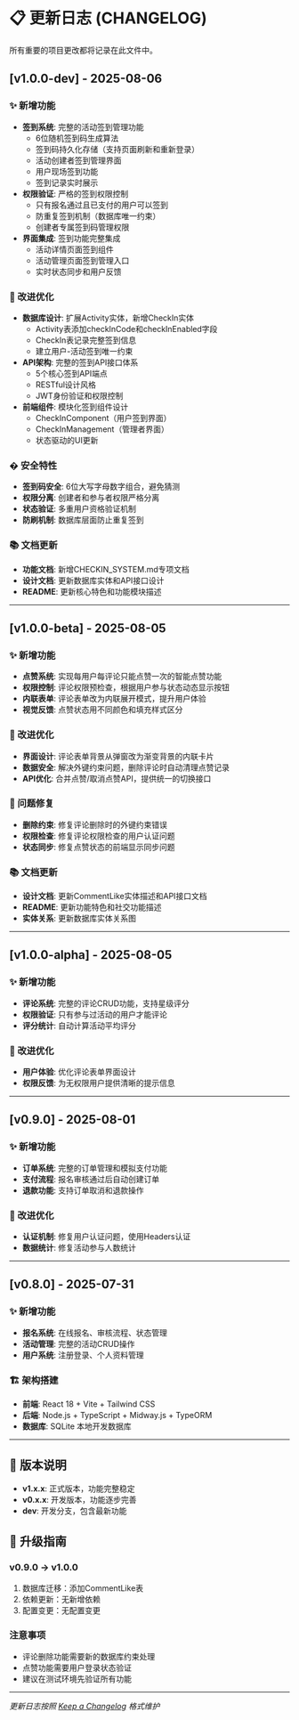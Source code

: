 # 📋 更新日志 (CHANGELOG)

所有重要的项目更改都将记录在此文件中。

## [v1.0.0-dev] - 2025-08-06

### ✨ 新增功能
- **签到系统**: 完整的活动签到管理功能
  - 6位随机签到码生成算法
  - 签到码持久化存储（支持页面刷新和重新登录）
  - 活动创建者签到管理界面
  - 用户现场签到功能
  - 签到记录实时展示
- **权限验证**: 严格的签到权限控制
  - 只有报名通过且已支付的用户可以签到
  - 防重复签到机制（数据库唯一约束）
  - 创建者专属签到码管理权限
- **界面集成**: 签到功能完整集成
  - 活动详情页面签到组件
  - 活动管理页面签到管理入口
  - 实时状态同步和用户反馈

### 🔧 改进优化
- **数据库设计**: 扩展Activity实体，新增CheckIn实体
  - Activity表添加checkInCode和checkInEnabled字段
  - CheckIn表记录完整签到信息
  - 建立用户-活动签到唯一约束
- **API架构**: 完整的签到API接口体系
  - 5个核心签到API端点
  - RESTful设计风格
  - JWT身份验证和权限控制
- **前端组件**: 模块化签到组件设计
  - CheckInComponent（用户签到界面）
  - CheckInManagement（管理者界面）
  - 状态驱动的UI更新

### � 安全特性
- **签到码安全**: 6位大写字母数字组合，避免猜测
- **权限分离**: 创建者和参与者权限严格分离
- **状态验证**: 多重用户资格验证机制
- **防刷机制**: 数据库层面防止重复签到

### 📚 文档更新
- **功能文档**: 新增CHECKIN_SYSTEM.md专项文档
- **设计文档**: 更新数据库实体和API接口设计
- **README**: 更新核心特色和功能模块描述

---

## [v1.0.0-beta] - 2025-08-05

### ✨ 新增功能
- **点赞系统**: 实现每用户每评论只能点赞一次的智能点赞功能
- **权限控制**: 评论权限预检查，根据用户参与状态动态显示按钮
- **内联表单**: 评论表单改为内联展开模式，提升用户体验
- **视觉反馈**: 点赞状态用不同颜色和填充样式区分

### 🔧 改进优化
- **界面设计**: 评论表单背景从弹窗改为渐变背景的内联卡片
- **数据安全**: 解决外键约束问题，删除评论时自动清理点赞记录
- **API优化**: 合并点赞/取消点赞API，提供统一的切换接口

### 🐛 问题修复
- **删除约束**: 修复评论删除时的外键约束错误
- **权限检查**: 修复评论权限检查的用户认证问题
- **状态同步**: 修复点赞状态的前端显示同步问题

### 📚 文档更新
- **设计文档**: 更新CommentLike实体描述和API接口文档
- **README**: 更新功能特色和社交功能描述
- **实体关系**: 更新数据库实体关系图

---

## [v1.0.0-alpha] - 2025-08-05

### ✨ 新增功能
- **评论系统**: 完整的评论CRUD功能，支持星级评分
- **权限验证**: 只有参与过活动的用户才能评论
- **评分统计**: 自动计算活动平均评分

### 🔧 改进优化
- **用户体验**: 优化评论表单界面设计
- **权限反馈**: 为无权限用户提供清晰的提示信息

---

## [v0.9.0] - 2025-08-01

### ✨ 新增功能
- **订单系统**: 完整的订单管理和模拟支付功能
- **支付流程**: 报名审核通过后自动创建订单
- **退款功能**: 支持订单取消和退款操作

### 🔧 改进优化
- **认证机制**: 修复用户认证问题，使用Headers认证
- **数据统计**: 修复活动参与人数统计

---

## [v0.8.0] - 2025-07-31

### ✨ 新增功能
- **报名系统**: 在线报名、审核流程、状态管理
- **活动管理**: 完整的活动CRUD操作
- **用户系统**: 注册登录、个人资料管理

### 🏗️ 架构搭建
- **前端**: React 18 + Vite + Tailwind CSS
- **后端**: Node.js + TypeScript + Midway.js + TypeORM
- **数据库**: SQLite 本地开发数据库

---

## 📝 版本说明

- **v1.x.x**: 正式版本，功能完整稳定
- **v0.x.x**: 开发版本，功能逐步完善
- **dev**: 开发分支，包含最新功能

## 🔄 升级指南

### v0.9.0 → v1.0.0
1. 数据库迁移：添加CommentLike表
2. 依赖更新：无新增依赖
3. 配置变更：无配置变更

### 注意事项
- 评论删除功能需要新的数据库约束处理
- 点赞功能需要用户登录状态验证
- 建议在测试环境先验证所有功能

---

*更新日志按照 [Keep a Changelog](https://keepachangelog.com/) 格式维护*
